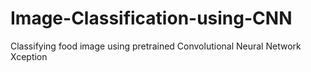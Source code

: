 # Image-Classification-using-CNN
Classifying food image using pretrained Convolutional Neural Network Xception
